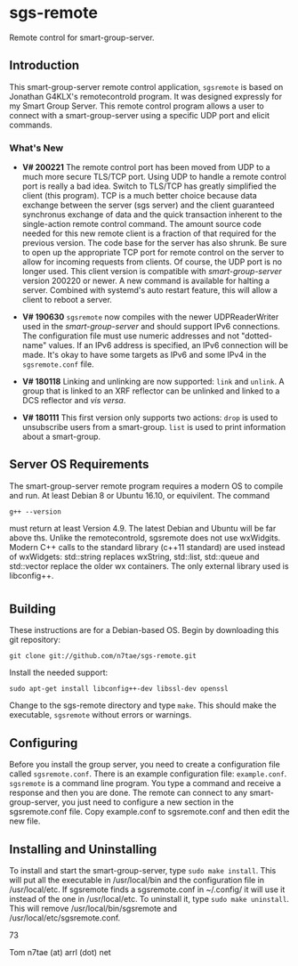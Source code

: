 # sgs-remote
Remote control for smart-group-server.
## Introduction

This smart-group-server remote control application, `sgsremote` is based on Jonathan G4KLX's remotecontrold program. It was designed expressly for my Smart Group Server. This remote control program allows a user to connect with a smart-group-server using a specific UDP port and elicit commands.

### What's New

* **V# 200221** The remote control port has been moved from UDP to a much more secure TLS/TCP port. Using UDP to handle a remote control port is really a bad idea. Switch to TLS/TCP has greatly simplified the client (this program). TCP is a much better choice because data exchange between the server (sgs server) and the client guaranteed synchronus exchange of data and the quick transaction inherent to the single-action remote control command. The amount source code needed for this new remote client is a fraction of that required for the previous version. The code base for the server has also shrunk. Be sure to open up the appropriate TCP port for remote control on the server to allow for incoming requests from clients. Of course, the UDP port is no longer used. This client version is compatible with *smart-group-server* version 200220 or newer. A new command is available for halting a server. Combined with systemd's auto restart feature, this will allow a client to reboot a server.

* **V# 190630** `sgsremote` now compiles with the newer UDPReaderWriter used in the *smart-group-server* and should support IPv6 connections. The configuration file must use numeric addresses and not "dotted-name" values. If an IPv6 address is specified, an IPv6 connection will be made. It's okay to have some targets as IPv6 and some IPv4 in the `sgsremote.conf` file.

* **V# 180118** Linking and unlinking are now supported: `link` and `unlink`. A group that is linked to an XRF reflector can be unlinked and linked to a DCS reflector and *vis versa*.

* **V# 180111** This first version only supports two actions: `drop` is used to unsubscribe users from a smart-group. `list` is used to print information about a smart-group.

## Server OS Requirements

The smart-group-server remote program requires a modern OS to compile and run. At least Debian 8 or Ubuntu 16.10, or equivilent. The command
```
g++ --version
```
must return at least Version 4.9. The latest Debian and Ubuntu will be far above ths. Unlike the remotecontrold, sgsremote does not use wxWidgits. Modern C++ calls to the standard library (c++11 standard) are used instead of wxWidgets: std::string replaces wxString, std::list, std::queue and std::vector replace the older wx containers. The only external library used is libconfig++.

#
## Building

These instructions are for a Debian-based OS. Begin by downloading this git repository:
```
git clone git://github.com/n7tae/sgs-remote.git
```
Install the needed support:
```
sudo apt-get install libconfig++-dev libssl-dev openssl
```
Change to the sgs-remote directory and type `make`. This should make the executable, `sgsremote` without errors or warnings.

## Configuring

Before you install the group server, you need to create a configuration file called `sgsremote.conf`. There is an example configuration file: `example.conf`. `sgsremote` is a command line program. You type a command and receive a response and then you are done. The remote can connect to any smart-group-server, you just need to configure a new section in the sgsremote.conf file. Copy example.conf to sgsremote.conf and then edit the new file.

## Installing and Uninstalling

To install and start the smart-group-server, type `sudo make install`. This will put all the executable in /usr/local/bin and the configuration file in /usr/local/etc. If sgsremote finds a sgsremote.conf in ~/.config/ it will use it instead of the one in /usr/local/etc. To uninstall it, type `sudo make uninstall`. This will remove /usr/local/bin/sgsremote and /usr/local/etc/sgsremote.conf.

73

Tom
n7tae (at) arrl (dot) net
